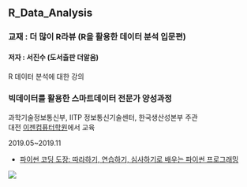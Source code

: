 ## R_Data_Analysis

### 교재 : 더 많이 R라뷰 (R을 활용한 데이터 분석 입문편)
#### 저자 : 서진수 (도서출판 더알음)

R 데이터 분석에 대한 강의

### 빅데이터를 활용한 스마트데이터 전문가 양성과정

과학기술정보통신부, IITP 정보통신기술센터, 한국생산성본부 주관  <br>
대전 [이젠컴퓨터학원](http::dj.ezenac.co.kr/)에서 교육

2019.05~2019.11

* <a href="https://book.naver.com/bookdb/book_detail.nhn?bid=14144026" target="_blank">파이썬 코딩 도장: 따라하기, 연습하기, 심사하기로 배우는 파이썬 프로그래밍</a>

![](https://dojang.io/pluginfile.php/17269/block_html/content/python_cover.jpg)
